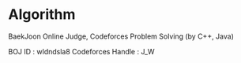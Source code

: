 # Algorithm
BaekJoon Online Judge, Codeforces Problem Solving (by C++, Java)

BOJ ID : wldndsla8
Codeforces Handle : J_W
